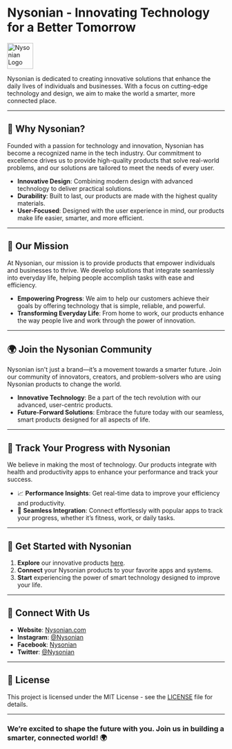 # Nysonian - Innovating Technology for a Better Tomorrow

<img src="https://github.com/user-attachments/assets/77aeb65b-3e02-42ca-982e-9441240c6bba" alt="Nysonian Logo" width="60"/>

Nysonian is dedicated to creating innovative solutions that enhance the daily lives of individuals and businesses. With a focus on cutting-edge technology and design, we aim to make the world a smarter, more connected place.

---

## 🌟 **Why Nysonian?**

Founded with a passion for technology and innovation, Nysonian has become a recognized name in the tech industry. Our commitment to excellence drives us to provide high-quality products that solve real-world problems, and our solutions are tailored to meet the needs of every user.

- **Innovative Design**: Combining modern design with advanced technology to deliver practical solutions.
- **Durability**: Built to last, our products are made with the highest quality materials.
- **User-Focused**: Designed with the user experience in mind, our products make life easier, smarter, and more efficient.

---

## 🚀 **Our Mission**

At Nysonian, our mission is to provide products that empower individuals and businesses to thrive. We develop solutions that integrate seamlessly into everyday life, helping people accomplish tasks with ease and efficiency.

- **Empowering Progress**: We aim to help our customers achieve their goals by offering technology that is simple, reliable, and powerful.
- **Transforming Everyday Life**: From home to work, our products enhance the way people live and work through the power of innovation.

---

## 🌍 **Join the Nysonian Community**

Nysonian isn't just a brand—it’s a movement towards a smarter future. Join our community of innovators, creators, and problem-solvers who are using Nysonian products to change the world.

- **Innovative Technology**: Be a part of the tech revolution with our advanced, user-centric products.
- **Future-Forward Solutions**: Embrace the future today with our seamless, smart products designed for all aspects of life.

---

## 📲 **Track Your Progress with Nysonian**

We believe in making the most of technology. Our products integrate with health and productivity apps to enhance your performance and track your success.

- 📈 **Performance Insights**: Get real-time data to improve your efficiency and productivity.
- 🔄 **Seamless Integration**: Connect effortlessly with popular apps to track your progress, whether it’s fitness, work, or daily tasks.

---

## 🔧 **Get Started with Nysonian**

1. **Explore** our innovative products [here](https://www.linkedin.com/company/nysonian-inc).
2. **Connect** your Nysonian products to your favorite apps and systems.
3. **Start** experiencing the power of smart technology designed to improve your life.

---

## 💬 **Connect With Us**

- **Website**: [Nysonian.com](https://yourwebsite.com)
- **Instagram**: [@Nysonian](https://instagram.com/Nysonian)
- **Facebook**: [Nysonian](https://facebook.com/Nysonian)
- **Twitter**: [@Nysonian](https://twitter.com/Nysonian)

---

## 📝 **License**

This project is licensed under the MIT License - see the [LICENSE](LICENSE) file for details.

---

### We’re excited to shape the future with you. Join us in building a smarter, connected world! 🌍

